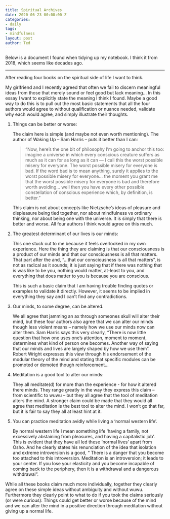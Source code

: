 ```yaml
---
title: Spiritual Archives
date: 2020-06-23 00:00:00 Z
categories:
- daily
tags:
- mindfulness
layout: post
author: Ted
---
```


Below is a document I found when tidying up my notebook. I think it from 2018, which seems like decades ago.

---

After reading four books on the spiritual side of life I want to think.

My girlfriend and I recently agreed that often we fail to discern meaningful ideas from those that merely sound or feel good but lack meaning... In this essay I want to explicitly state the meaning I think I found. Maybe a good way to do this is to pull out the most basic statements that all the four authors would agree to without qualification or nuance needed, validate why each would agree, and simply illustrate their thoughts.


1. Things can be better or worse:

    The claim here is simple (and maybe not even worth mentioning). The author of Waking Up – Sam Harris – puts it better than I can:

    > “Now, here’s the one bit of philosophy I’m going to anchor this too: imagine a universe in which every conscious creature suffers as much as it can for as long as it can — I call this the worst possible misery for everyone. The worst possible misery for everyone is bad. If the word bad is to mean anything, surely it applies to the worst possible misery for everyone... the moment you grant me that the worst possible misery for everyone is bad and therefore worth avoiding... well then you have every other possible constellation of conscious experience which, by definition, is better.”

    This claim is not about concepts like Nietzsche’s ideas of pleasure and displeasure being tied together, nor about mindfulness vs ordinary thinking, nor about being one with the universe. It is simply that there is better and worse. All four authors I think would agree on this much.

2. The greatest determinant of our lives is our minds:

    This one stuck out to me because it feels overlooked in my own experience. Here the thing they are claiming is that our consciousness is a product of our minds and that our consciousness is all that matters. That part after the and, “...that our consciousness is all that matters”, is not as radical as it sounds; it is just saying that if there was nothing that is was like to be you, nothing would matter, at-least to you, and everything that does matter to you is because you are conscious.

    This is such a basic claim that I am having trouble finding quotes or examples to validate it directly. However, it seems to be implied in everything they say and I can’t find any contradictions.

3. Our minds, to some degree, can be altered.

    We all agree that jamming an ax through someones skull will alter their mind, but these four authors also agree that we can alter our minds though less violent means – namely how we use our minds now can alter them. Sam Harris says this very clearly, “There is now little question that how one uses one’s attention, moment to moment, determines what kind of person one becomes. Another way of saying that our minds and lives are largely shaped by how we use them”. Robert Wright expresses this view through his endorsement of the modular theory of the mind and stating that specific modules can be promoted or demoted though reinforcement...

4. Meditation is a good tool to alter our minds:

    They all meditate(d) for more than the experience - for how it altered there minds. They range greatly in the way they express this claim – from scientific to wuwu – but they all agree that the tool of meditation alters the mind. A stronger claim could be made that they would all agree that meditation is the best tool to alter the mind. I won’t go that far, but it is fair to say they all at least hint at it.

5. You can practice meditation avidly while living a ‘normal western life’.

    By normal western life I mean something life ‘having a family, not excessively abstaining from pleasures, and having a capitalistic job’. This is evident that they have all led these ‘normal lives’ apart from Osho. And he clearly states his renunciation of the idea that isolation and extreme introversion is a good, “ There is a danger that you become too attached to this introversion. Meditation is an introversion; it leads to your center. If you lose your elasticity and you become incapable of coming back to the periphery, then it is a withdrawal and a dangerous withdrawal”.

While all these books claim much more individually, together they clearly agree on these simple ideas without ambiguity and without wuwu. Furthermore they clearly point to what to do if you took the claims seriously (or were curious): Things could get better or worse because of the mind and we can alter the mind in a positive direction through meditation without giving up a normal life.
